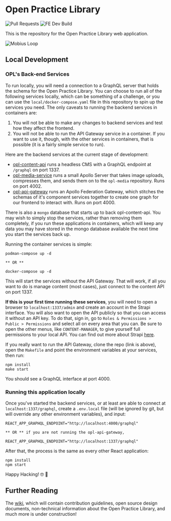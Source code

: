 # Open Practice Library
![Pull Requests](https://github.com/openpracticelibrary/opl-fe/workflows/Pull%20Requests/badge.svg)
![FE Dev Build](https://github.com/openpracticelibrary/opl-fe/workflows/FE%20Dev%20Build/badge.svg)

This is the repository for the Open Practice Library web application.

![Mobius Loop](https://d33wubrfki0l68.cloudfront.net/57dbd09220d511e83b5f6a880c05448b4664f3a9/7845e/images/loop-labels-path.svg)

## Local Development

### OPL's Back-end Services

To run locally, you will need a connection to a GraphQL server that holds the schema for the Open Practice Library. You can choose to run all of the following services locally, which can be something of a challenge, or you can use the `local/docker-compose.yaml` file in this repository to spin up the services you need. The only caveats to running the backend services in containers are:

1. You will not be able to make any changes to backend services and test how they affect the frontend.
2. You will not be able to run the API Gateway service in a container. If you want to use it, though, with the other services in containers, that is possible (it is a fairly simple service to run).

Here are the backend services at the current stage of development:

- [opl-content-api](https://github.com/openpracticelibrary/opl-content-api) runs a headless CMS with a GraphQL endpoint at `/graphql` on port 1337.
- [opl-media-service](https://github.com/openpracticelibrary/opl-media-service) runs a small Apollo Server that takes image uploads, compresses them, and sends them on to the `opl-media` repository. Runs on port 4002.
- [opl-api-gateway](https://github.com/openpracticelibrary/opl-api-gateway) runs an Apollo Federation Gateway, which stitches the schemas of it's component services together to create one graph for our frontend to interact with. Runs on port 4000.

There is also a `mongo` database that starts up to back opl-content-api. You may wish to simply stop the services, rather than removing them completely, if you run these applications in containers, which will keep any data you may have stored in the mongo database available the next time you start the services back up.

Running the container services is simple:
```
podman-compose up -d

** OR **

docker-compose up -d
```

This will start the services without the API Gateway. That will work, if all you want to do is manage content (most cases), just connect to the content API on port 1337.

**If this is your first time running these services**, you will need to open a browser to `localhost:1337/admin` and create an account in the Strapi interface. You will also want to open the API publicly so that you can access it without an API key. To do that, sign in, go to `Roles & Permissions > Public > Permissions` and select all on every area that you can. Be sure to open the other menus, like `CONTENT-MANAGER`, to give yourself full permissions to your local API. You can find out more about Strapi [here](https://strapi.io/documentation/3.0.0-beta.x/getting-started/quick-start.html).

If you really want to run the API Gateway, clone the repo (link is above), open the `Makefile` and point the environment variables at your services, then run:
```
npm install
make start
```
You should see a GraphQL interface at port 4000.

### Running this application locally

Once you've started the backend services, or at least are able to connect at `localhost:1337/graphql`, create a `.env.local` file (will be ignored by git, but will override any other environment variables), and input:
```
REACT_APP_GRAPHQL_ENDPOINT="http://localhost:4000/graphql"

** OR ** if you are not running the opl-api-gateway,

REACT_APP_GRAPHQL_ENDPOINT="http://localhost:1337/graphql"
```
After that, the process is the same as every other React application:
```
npm install
npm start
```
Happy Hacking! :nerd_face: :rocket:

## Further Reading

The [wiki](https://github.com/openpracticelibrary/opl-docs/wiki), which will contain contribution guidelines, open source design documents, non-technical information about the Open Practice Library, and much more is under construction!

